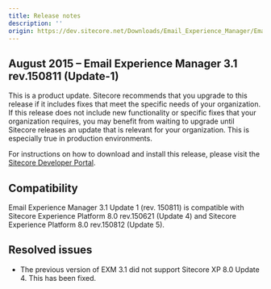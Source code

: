 ```yaml
---
title: Release notes
description: ''
origin: https://dev.sitecore.net/Downloads/Email_Experience_Manager/Email_Experience_Manager_31/Email_Experience_Manager_31_Update1/Version_Resources/Release_Notes
---
```


## August 2015 – Email Experience Manager 3.1 rev.150811 (Update-1)

This is a product update. Sitecore recommends that you upgrade to this release if it includes fixes that meet the specific needs of your organization. If this release does not include new functionality or specific fixes that your organization requires, you may benefit from waiting to upgrade until Sitecore releases an update that is relevant for your organization. This is especially true in production environments.

For instructions on how to download and install this release, please visit the [Sitecore Developer Portal](/downloads/Email_Experience_Manager/Email_Experience_Manager_31/Email_Experience_Manager_31_Update1).

## Compatibility

Email Experience Manager 3.1 Update 1 (rev. 150811) is compatible with Sitecore Experience Platform 8.0 rev.150621 (Update 4) and Sitecore Experience Platform 8.0 rev.150812 (Update 5).

## Resolved issues

-   The previous version of EXM 3.1 did not support Sitecore XP 8.0 Update 4. This has been fixed.